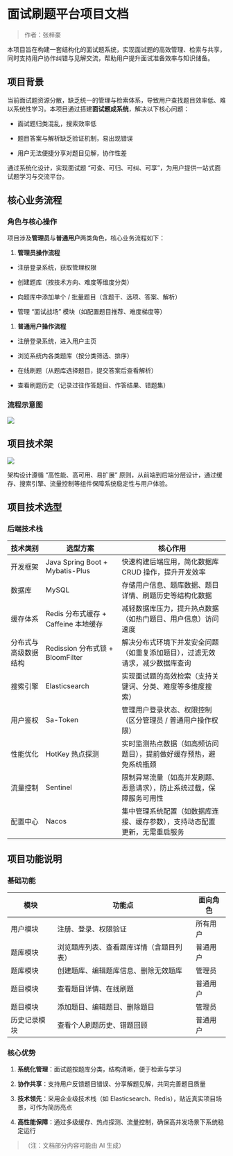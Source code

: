 # 面试刷题平台项目文档

> 作者：张梓豪

本项目旨在构建一套结构化的面试题系统，实现面试题的高效管理、检索与共享，同时支持用户协作纠错与见解交流，帮助用户提升面试准备效率与知识储备。

## 项目背景

当前面试题资源分散，缺乏统一的管理与检索体系，导致用户查找题目效率低、难以系统性学习。本项目通过搭建**面试题成系统**，解决以下核心问题：



*   面试题归类混乱，搜索效率低

*   题目答案与解析缺乏验证机制，易出现错误

*   用户无法便捷分享对题目见解，协作性差

通过系统化设计，实现面试题 “可查、可归、可纠、可享”，为用户提供一站式面试题学习与交流平台。

## 核心业务流程

### 角色与核心操作

项目涉及**管理员**与**普通用户**两类角色，核心业务流程如下：



1.  **管理员操作流程**

*   注册登录系统，获取管理权限

*   创建题库（按技术方向、难度等维度分类）

*   向题库中添加单个 / 批量题目（含题干、选项、答案、解析）

*   管理 “面试战场” 模块（如配置题目推荐、难度梯度等）

1.  **普通用户操作流程**

*   注册登录系统，进入用户主页

*   浏览系统内各类题库（按分类筛选、排序）

*   在线刷题（从题库选择题目，提交答案后查看解析）

*   查看刷题历史（记录过往作答题目、作答结果、错题集）

### 流程示意图



![](https://p3-flow-imagex-sign.byteimg.com/ocean-cloud-tos/pages_upload_image_1cbc07ba-be86-4f15-b283-57c5f0f2bbab.png\~tplv-a9rns2rl98-image-qvalue.png?rk3s=6823e3d0\&x-expires=1787735517\&x-signature=%2F84FOG0cPy6MHdbTtdHHcRmyYDM%3D)

## 项目技术架



![](https://p3-flow-imagex-sign.byteimg.com/ocean-cloud-tos/pages_upload_image_605d7621-7d77-4502-b2c6-19e63d5b5bf9.png\~tplv-a9rns2rl98-image-qvalue.png?rk3s=6823e3d0\&x-expires=1787735452\&x-signature=ezoAE6%2B5wOREx%2F7uNFSsWUZeoxQ%3D)

架构设计遵循 “高性能、高可用、易扩展” 原则，从前端到后端分层设计，通过缓存、搜索引擎、流量控制等组件保障系统稳定性与用户体验。

## 项目技术选型

### 后端技术栈



| 技术类别       | 选型方案                            | 核心作用                                   |
| ---------- | ------------------------------- | -------------------------------------- |
| 开发框架       | Java Spring Boot + Mybatis-Plus | 快速构建后端应用，简化数据库 CRUD 操作，提升开发效率          |
| 数据库        | MySQL                           | 存储用户信息、题库数据、题目详情、刷题历史等结构化数据            |
| 缓存体系       | Redis 分布式缓存 + Caffeine 本地缓存     | 减轻数据库压力，提升热点数据（如热门题目、用户信息）访问速度         |
| 分布式与高级数据结构 | Redission 分布式锁 + BloomFilter    | 解决分布式环境下并发安全问题（如重复添加题目），过滤无效请求，减少数据库查询 |
| 搜索引擎       | Elasticsearch                   | 实现面试题的高效检索（支持关键词、分类、难度等多维度搜索）          |
| 用户鉴权       | Sa-Token                        | 管理用户登录状态、权限控制（区分管理员 / 普通用户操作权限）        |
| 性能优化       | HotKey 热点探测                     | 实时监测热点数据（如高频访问题目），提前做好缓存预热，避免系统瓶颈      |
| 流量控制       | Sentinel                        | 限制异常流量（如高并发刷题、恶意请求），防止系统过载，保障服务可用性     |
| 配置中心       | Nacos                           | 集中管理系统配置（如数据库连接、缓存参数），支持动态配置更新，无需重启服务  |

## 项目功能说明

### 基础功能



| 模块     | 功能点                  | 面向角色 |
| ------ | -------------------- | ---- |
| 用户模块   | 注册、登录、权限验证           | 所有用户 |
| 题库模块   | 浏览题库列表、查看题库详情（含题目列表） | 普通用户 |
| 题库模块   | 创建题库、编辑题库信息、删除无效题库   | 管理员  |
| 题目模块   | 查看题目详情、在线刷题          | 普通用户 |
| 题目模块   | 添加题目、编辑题目、删除题目       | 管理员  |
| 历史记录模块 | 查看个人刷题历史、错题回顾        | 普通用户 |

### 核心优势



1.  **系统化管理**：面试题按题库分类，结构清晰，便于检索与学习

2.  **协作共享**：支持用户反馈题目错误、分享解题见解，共同完善题目质量

3.  **技术领先**：采用企业级技术栈（如 Elasticsearch、Redis），贴近真实项目场景，可作为简历亮点

4.  **高性能保障**：通过多级缓存、热点探测、流量控制，确保高并发场景下系统稳定运行

> （注：文档部分内容可能由 AI 生成）
